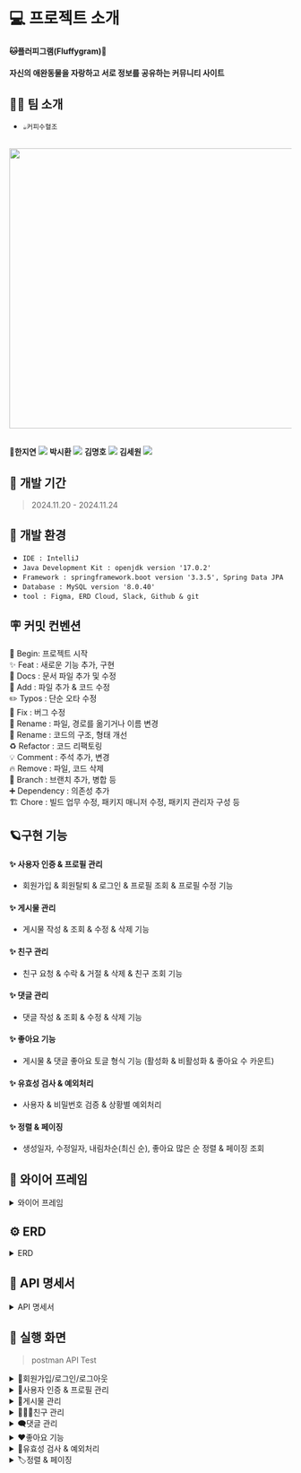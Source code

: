 # 💻 프로젝트 소개
#### **🐱플러피그램(Fluffygram)🐶**
#### 자신의 애완동물을 자랑하고 서로 정보를 공유하는 커뮤니티 사이트


## 👨‍💻 팀 소개
- `☕커피수혈조` <br>
<br>
<img src="https://github.com/user-attachments/assets/953b8b0f-564d-4560-b92c-79752cf1ca05" width="550" height="500"/>

<br> **🔗한지연** <a href="https://github.com/j-hann"><img src="https://img.shields.io/badge/Github-181717?style=for-the-badge&logo=Github&logoColor=white"></a>
**박시환** <a href="https://github.com/baksihwan"><img src="https://img.shields.io/badge/Github-181717?style=for-the-badge&logo=Github&logoColor=white"></a>
**김명호** <a href="https://github.com/KimMyungHo919"><img src="https://img.shields.io/badge/Github-181717?style=for-the-badge&logo=Github&logoColor=white"></a>
**김세원** <a href="https://github.com/taketheking"><img src="https://img.shields.io/badge/Github-181717?style=for-the-badge&logo=Github&logoColor=white"></a>

## 🚀 개발 기간
> 2024.11.20 - 2024.11.24


## 🌱 개발 환경
- `IDE : IntelliJ`
- `Java Development Kit : openjdk version '17.0.2'`
- `Framework : springframework.boot version '3.3.5', Spring Data JPA`
- `Database : MySQL version '8.0.40'`
- `tool : Figma, ERD Cloud, Slack, Github & git`

## 🪧 커밋 컨벤션
🎉 Begin: 프로젝트 시작 <br>
✨ Feat : 새로운 기능 추가, 구현<br>
📝 Docs : 문서 파일 추가 및 수정<br>
🔧 Add :  파일 추가 & 코드 수정<br>
✏️ Typos : 단순 오타 수정<br>
🐛 Fix : 버그 수정<br>
🚚 Rename : 파일, 경로를 옮기거나 이름 변경<br>
🎨 Rename : 코드의 구조, 형태 개선<br>
♻️ Refactor : 코드 리팩토링<br>
💡 Comment : 주석 추가, 변경<br>
🔥 Remove : 파일, 코드 삭제<br>
🔀 Branch : 브랜치 추가, 병합 등<br>
➕ Dependency : 의존성 추가<br>
🏗️ Chore : 빌드 업무 수정, 패키지 매니저 수정, 패키지 관리자 구성 등

## 🪐구현 기능

#### **✨ 사용자 인증 & 프로필 관리**
* 회원가입 & 회원탈퇴 & 로그인 & 프로필 조회 & 프로필 수정 기능
  
#### **✨ 게시물 관리**
* 게시물 작성 & 조회 & 수정 & 삭제 기능

#### **✨ 친구 관리**
* 친구 요청 & 수락 & 거절 & 삭제 & 친구 조회 기능

#### **✨ 댓글 관리**
* 댓글 작성 & 조회 & 수정 & 삭제 기능

#### **✨ 좋아요 기능**
* 게시물 & 댓글 좋아요 토글 형식 기능 (활성화 & 비활성화 & 좋아요 수 카운트)

#### **✨ 유효성 검사 & 예외처리**
* 사용자 & 비밀번호 검증 & 상황별 예외처리

#### **✨ 정렬 & 페이징**
* 생성일자, 수정일자, 내림차순(최신 순), 좋아요 많은 순 정렬 & 페이징 조회


## 📅 와이어 프레임
<details>
<summary>와이어 프레임</summary>

![image](https://github.com/user-attachments/assets/70632c8e-55c6-4c0c-9501-abe9b8194a1d)
![image](https://github.com/user-attachments/assets/e258d084-2ca2-46f8-886d-8bba94ae4c12)
![image](https://github.com/user-attachments/assets/80196432-b058-4554-bc09-8fb220da951c)
![image](https://github.com/user-attachments/assets/6891a9d1-5d89-458e-84af-55c9cfc7ea0f)
![image](https://github.com/user-attachments/assets/16128539-d75c-4c11-bb5a-69c977557310)
![image](https://github.com/user-attachments/assets/04812178-81a8-4331-bcfa-00d00a91d51d)


</details>

## ⚙️ ERD
<details>
<summary>ERD</summary>
  
![ERD 최종본](https://github.com/user-attachments/assets/54855e87-0072-488f-97f6-3553fa422b13)

</details>
  

## 📑 API 명세서
<details>
<summary>API 명세서</summary>
<br/>


## user
![image](https://github.com/user-attachments/assets/77ea07e7-38fd-4484-a47e-fa4f497e5803)
![image](https://github.com/user-attachments/assets/95f57699-3c8d-4d7c-b9ba-7d5d4aabba21)


## friend
![image](https://github.com/user-attachments/assets/1dc8caa1-a5ec-4859-9d67-62f866ac5ea3)


## board
![image](https://github.com/user-attachments/assets/ec9eea73-87ef-4c06-a1b6-0e24fbf9024c)


## comment
![image](https://github.com/user-attachments/assets/9b37ae68-7b7d-45f5-a0e0-e0f5d74d6093)


## image_file
![image](https://github.com/user-attachments/assets/622e5b1e-6ac3-47f8-b642-f74ab63c4abb)


## boardlike
![게시물 좋아요 API 수정본](https://github.com/user-attachments/assets/d95a5785-2e93-4f19-8381-0b5b4d6e6715)

## commentLike
![댓글 좋아요 API 수정본](https://github.com/user-attachments/assets/226f5904-278e-4b97-8c2d-f8ca149cf545)

</details>

## 🌟 실행 화면
> postman API Test
<details>
<summary> 🙋회원가입/로그인/로그아웃</summary>
  
#### ⭐ 회원가입
![회원가입](https://github.com/user-attachments/assets/bb7621d7-5227-460a-b577-e2420d712422)
#### ⭐ 로그인
![로그인](https://github.com/user-attachments/assets/e34db8a9-da0d-4da7-afb5-703a07eb14ef)
#### ⭐ 로그아웃
![로그아웃](https://github.com/user-attachments/assets/41e80a63-9e32-43e6-ba09-70fd9048883e)

</details>

<details>
<summary> 🙋사용자 인증 & 프로필 관리</summary>
  
#### ⭐ 본인 사용자 조회
![본인 유저 조회](https://github.com/user-attachments/assets/ede17a68-7f49-4fd4-bd80-1be7a575d426)
#### ⭐ 다른 사용자 조회
![다른 유저 조회](https://github.com/user-attachments/assets/461cd92b-a0d5-4fd2-8d92-237e19fc468b)
#### ⭐ 사용자 전체 조회 (pagination 적용)
![유저 전체 조회 페이지네이션2](https://github.com/user-attachments/assets/8fbb89ca-86c2-41d2-937a-4c208e68edb7)
#### ⭐ 본인 사용자 수정
![본인 유저 수정](https://github.com/user-attachments/assets/d10f9e36-b611-4124-a4c1-114845cc7409)
#### ⭐ 본인 사용자 삭제
![유저 삭제](https://github.com/user-attachments/assets/f0356c75-af2a-442a-b4ed-517fc954cbf3)
#### ⭐ 탈퇴한 회원 조회
![탈퇴한사용자](https://github.com/user-attachments/assets/e3b5895c-7258-4c61-ba99-6668d7e69edd)

</details>

<details>
<summary> 📑게시물 관리</summary>

#### ⭐ 게시물 전체 조회
![게시물 전체 조회](https://github.com/user-attachments/assets/98135485-a32a-4d4a-a1d0-4f9205a63648)
#### ⭐ 게시물 단건 조회
![게시물 단건 조회](https://github.com/user-attachments/assets/6cda3589-30d7-4e7f-b133-b28f1f2daea9)
#### ⭐ 게시물 저장
![게시물저장](https://github.com/user-attachments/assets/7ecada23-09c9-4e9d-955c-3bb11ad5757b)

</details>

<details>
<summary> 🧑‍🤝‍🧑친구 관리</summary>

#### ⭐ 친구 요청 거절
![친구 요청 거절](https://github.com/user-attachments/assets/393b0275-9738-4402-88e2-33f79472ac3b)
#### ⭐ 친구 삭제
![친구 삭제](https://github.com/user-attachments/assets/f09300e3-97fb-4857-8cda-2f7a6bd2c36a)
#### ⭐ 친구 요청
![친구요청](https://github.com/user-attachments/assets/0aa7fe49-0b89-4cbf-a39e-ede863b501d5)
#### ⭐ 친구 전체 조회
![친구 전체 조회](https://github.com/user-attachments/assets/e7a4c7c6-ebce-4ce3-937a-470e438e53c8)
#### ⭐ 친구 요청 수락
![친구 요청 수락](https://github.com/user-attachments/assets/da81bf55-6ee4-4df6-b90f-1587ca7a1ec7)

</details>

<details>
<summary> 🗨️댓글 관리</summary>
  
#### ⭐ 댓글 작성
![댓글 작성](https://github.com/user-attachments/assets/a9dcf3a2-b76f-4126-9838-dfa334541959)
#### ⭐ 댓글 수정
![댓글 수정](https://github.com/user-attachments/assets/07c7e574-557e-49e3-95d2-01894a34d28d)
#### ⭐ 댓글 삭제
![댓글 삭제](https://github.com/user-attachments/assets/376dd370-4513-4511-8b3a-a7a416a88afc)
#### ⭐ 댓글 전체 조회
![댓글 전체 조회](https://github.com/user-attachments/assets/ef7dff7f-87ab-47e2-9df3-4f5aefebcf93)

</details>

<details>
<summary> ❤️좋아요 기능</summary>
  
#### ⭐ 게시글 좋아요
![좋아요1](https://github.com/user-attachments/assets/b40e861a-72ce-4a6d-b1ab-82f2e2d718c2)
#### ⭐ 댓글 좋아요
![좋아요2](https://github.com/user-attachments/assets/1f195b04-af99-43ef-b113-e15f09491213)

</details>

<details>
<summary> 🚨유효성 검사 & 예외처리</summary>
  
#### ⭐ 삭제된 게시글 좋아요
![좋아요 오류](https://github.com/user-attachments/assets/0a5e74da-19c0-413d-9678-7348ac1c5821)
#### ⭐ 탈퇴한 사용자가 좋아요 요청했을 경우 
![좋아요 오류2](https://github.com/user-attachments/assets/a42377f7-0a8e-4623-8bd8-efb268df50a9)


</details>

<details>
<summary> 🏷️정렬 & 페이징</summary>
  
#### ⭐ 수정일, 좋아요 많은순 기준 정렬
![페이징](https://github.com/user-attachments/assets/436903f3-fe35-461a-88d7-f273fe2ba38e)
#### ⭐ 좋아요 많은순, 기간별 정렬
![페이징3](https://github.com/user-attachments/assets/0ff2cf71-1ac1-4039-b024-3960d7da148a)
#### ⭐ 좋아요 많은순 정렬
![페이징2](https://github.com/user-attachments/assets/74b38c25-0f29-4fa3-8670-20b79a062239)

</details>


